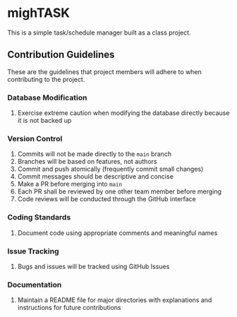 # mighTASK

This is a simple task/schedule manager built as a class project.

## Contribution Guidelines

These are the guidelines that project members will adhere to when contributing
to the project.

### Database Modification

1. Exercise extreme caution when modifying the database directly because it is
not backed up

### Version Control

1. Commits will not be made directly to the `main` branch
1. Branches will be based on features, not authors
1. Commit and push atomically (frequently commit small changes)
1. Commit messages should be descriptive and concise
1. Make a PR before merging into `main`
1. Each PR shall be reviewed by one other team member before merging
1. Code reviews will be conducted through the GitHub interface

### Coding Standards

1. Document code using appropriate comments and meaningful names

### Issue Tracking

1. Bugs and issues will be tracked using GitHub Issues

### Documentation

1. Maintain a README file for major directories with explanations and
instructions for future contributions
